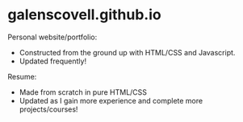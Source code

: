 galenscovell.github.io
======================


Personal website/portfolio:
* Constructed from the ground up with HTML/CSS and Javascript.
* Updated frequently!

Resume:
* Made from scratch in pure HTML/CSS
* Updated as I gain more experience and complete more projects/courses!
